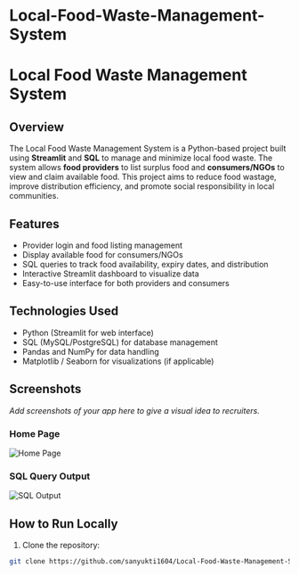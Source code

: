 # Local-Food-Waste-Management-System
# Local Food Waste Management System

## Overview
The Local Food Waste Management System is a Python-based project built using **Streamlit** and **SQL** to manage and minimize local food waste. The system allows **food providers** to list surplus food and **consumers/NGOs** to view and claim available food. This project aims to reduce food wastage, improve distribution efficiency, and promote social responsibility in local communities.

## Features
- Provider login and food listing management
- Display available food for consumers/NGOs
- SQL queries to track food availability, expiry dates, and distribution
- Interactive Streamlit dashboard to visualize data
- Easy-to-use interface for both providers and consumers

## Technologies Used
- Python (Streamlit for web interface)
- SQL (MySQL/PostgreSQL) for database management
- Pandas and NumPy for data handling
- Matplotlib / Seaborn for visualizations (if applicable)

## Screenshots
_Add screenshots of your app here to give a visual idea to recruiters._

### Home Page
![Home Page](screenshots/home_page.png)

### SQL Query Output
![SQL Output](screenshots/sql_output.png)

## How to Run Locally
1. Clone the repository:
```bash
git clone https://github.com/sanyukti1604/Local-Food-Waste-Management-System.git

